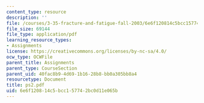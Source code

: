 ```yaml
---
content_type: resource
description: ''
file: /courses/3-35-fracture-and-fatigue-fall-2003/6e6f120814c5bcc157742bc0d11e065b_ps2.pdf
file_size: 69144
file_type: application/pdf
learning_resource_types:
- Assignments
license: https://creativecommons.org/licenses/by-nc-sa/4.0/
ocw_type: OCWFile
parent_title: Assignments
parent_type: CourseSection
parent_uid: 40fac8b9-4d69-1b16-28b8-bb0a305bb8a4
resourcetype: Document
title: ps2.pdf
uid: 6e6f1208-14c5-bcc1-5774-2bc0d11e065b
---
```

